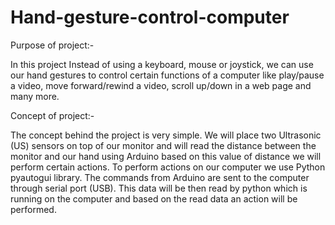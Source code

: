 # Hand-gesture-control-computer

Purpose of project:-

In this project Instead of using a keyboard, mouse or joystick, we can use our hand 
gestures to control certain functions of a computer like play/pause a video, move 
forward/rewind a video, scroll up/down in a web page and many more. 

Concept of project:- 

The concept behind the project is very simple. We will place two Ultrasonic (US) 
sensors on top of our monitor and will read the distance between the monitor and 
our hand using Arduino based on this value of distance we will perform certain 
actions. To perform actions on our computer we use Python pyautogui library. 
The commands from Arduino are sent to the computer through serial port (USB). 
This data will be then read by python which is running on the computer and based 
on the read data an action will be performed. 
